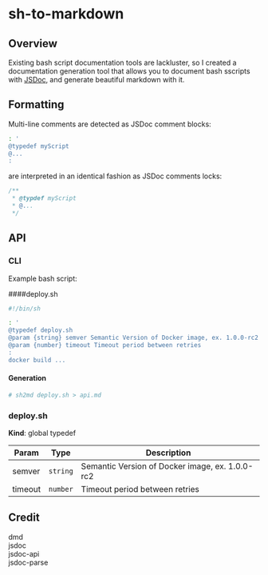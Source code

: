 # sh-to-markdown

## Overview

Existing bash script documentation tools are lackluster, so I created a documentation generation tool that allows you to document bash sscripts with [JSDoc](usejsdoc.org), and generate beautiful markdown with it.

## Formatting

Multi-line comments are detected as JSDoc comment blocks:

```bash
: '
@typedef myScript
@...
:
```

are interpreted in an identical fashion as JSDoc comments locks:

```javascript
/**
 * @typdef myScript
 * @...
 */
```

## API

### CLI

Example bash script: 

####deploy.sh

```bash
#!/bin/sh

: '
@typedef deploy.sh
@param {string} semver Semantic Version of Docker image, ex. 1.0.0-rc2
@param {number} timeout Timeout period between retries
:
docker build ...

```

#### Generation

```bash
# sh2md deploy.sh > api.md
```


<a name="you"></a>

### deploy.sh
**Kind**: global typedef

| Param | Type | Description |
| --- | --- | --- |
| semver | <code>string</code> | Semantic Version of Docker image, ex. 1.0.0-rc2 |
| timeout | <code>number</code> | Timeout period between retries


## Credit

dmd  
jsdoc  
jsdoc-api  
jsdoc-parse